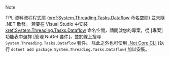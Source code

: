> [!NOTE]
> TPL 資料流程程式庫 (<xref:System.Threading.Tasks.Dataflow> 命名空間) 並未隨 .NET 散發。 若要在 Visual Studio 中安裝 <xref:System.Threading.Tasks.Dataflow> 命名空間，請開啟您的專案，從 [專案] 功能表中選擇 [管理 NuGet 套件]，並於線上搜尋 `System.Threading.Tasks.Dataflow` 套件。 除此之外也可使用 [.Net Core CLI](~/docs/core/tools/index.md) (執行 `dotnet add package System.Threading.Tasks.Dataflow`) 加以安裝。
